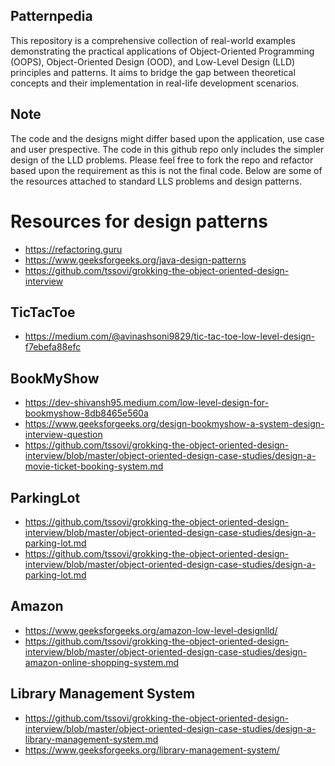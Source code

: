 ## Patternpedia
This repository is a comprehensive collection of real-world examples demonstrating the practical applications of Object-Oriented Programming (OOPS), Object-Oriented Design (OOD), and Low-Level Design (LLD) principles and patterns. It aims to bridge the gap between theoretical concepts and their implementation in real-life development scenarios.

## Note
The code and the designs might differ based upon the application, use case and user prespective. The code in this github repo only includes the simpler design of the LLD problems. Please feel free to fork the repo and refactor based upon the requirement as this is not the final code. Below are some of the resources attached to standard LLS problems and design patterns. 

# Resources for design patterns
* https://refactoring.guru
* https://www.geeksforgeeks.org/java-design-patterns
* https://github.com/tssovi/grokking-the-object-oriented-design-interview

## TicTacToe
* https://medium.com/@avinashsoni9829/tic-tac-toe-low-level-design-f7ebefa88efc

## BookMyShow
* https://dev-shivansh95.medium.com/low-level-design-for-bookmyshow-8db8465e560a
* https://www.geeksforgeeks.org/design-bookmyshow-a-system-design-interview-question
* https://github.com/tssovi/grokking-the-object-oriented-design-interview/blob/master/object-oriented-design-case-studies/design-a-movie-ticket-booking-system.md

## ParkingLot
* https://github.com/tssovi/grokking-the-object-oriented-design-interview/blob/master/object-oriented-design-case-studies/design-a-parking-lot.md
* https://github.com/tssovi/grokking-the-object-oriented-design-interview/blob/master/object-oriented-design-case-studies/design-a-parking-lot.md

## Amazon
* https://www.geeksforgeeks.org/amazon-low-level-designlld/
* https://github.com/tssovi/grokking-the-object-oriented-design-interview/blob/master/object-oriented-design-case-studies/design-amazon-online-shopping-system.md

## Library Management System
* https://github.com/tssovi/grokking-the-object-oriented-design-interview/blob/master/object-oriented-design-case-studies/design-a-library-management-system.md
* https://www.geeksforgeeks.org/library-management-system/
